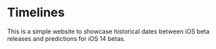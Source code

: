 # Timelines

This is a simple website to showcase historical dates between iOS beta releases and predictions for iOS 14 betas.
